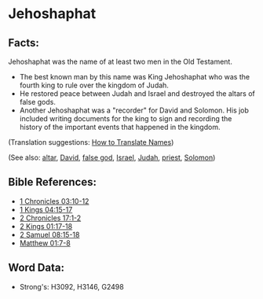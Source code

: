 # Jehoshaphat #

## Facts: ##

Jehoshaphat was the name of at least two men in the Old Testament.

* The best known man by this name was King Jehoshaphat who was the fourth king to rule over the kingdom of Judah.
* He restored peace between Judah and Israel and destroyed the altars of false gods.
* Another Jehoshaphat was a "recorder" for David and Solomon. His job included writing documents for the king to sign and recording the history of the important events that happened in the kingdom.

(Translation suggestions: [How to Translate Names](rc://en/ta/man/translate/translate-names))

(See also: [altar](../kt/altar.md), [David](../names/david.md), [false god](../kt/falsegod.md), [Israel](../kt/israel.md), [Judah](../names/judah.md), [priest](../kt/priest.md), [Solomon](../names/solomon.md))

## Bible References: ##

* [1 Chronicles 03:10-12](rc://en/tn/help/1ch/03/10)
* [1 Kings 04:15-17](rc://en/tn/help/1ki/04/15)
* [2 Chronicles 17:1-2](rc://en/tn/help/2ch/17/01)
* [2 Kings 01:17-18](rc://en/tn/help/2ki/01/17)
* [2 Samuel 08:15-18](rc://en/tn/help/2sa/08/15)
* [Matthew 01:7-8](rc://en/tn/help/mat/01/07)

## Word Data: ##

* Strong's: H3092, H3146, G2498
